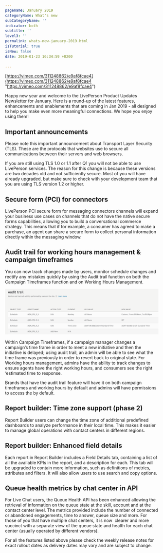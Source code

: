 ```yaml
---
pagename: January 2019
categoryName: What's new
subCategoryName: ''
indicator: both
subtitle: ''
level3: ''
permalink: whats-new-january-2019.html
isTutorial: true
isNew: false
date: 2019-01-23 16:34:59 +0200

---
```

[https://vimeo.com/311248862/e9af8fcae4](https://vimeo.com/311248862/e9af8fcae4 "https://vimeo.com/311248862/e9af8fcae4")

Happy new year and welcome to the LivePerson Product Updates Newsletter for January. Here is a round-up of the latest features, enhancements and enablements that are coming in Jan 2019 - all designed to help you make even more meaningful connections. We hope you enjoy using them!

## Important announcements 

Please note this important announcement about Transport Layer Security (TLS). These are the protocols that websites use to secure all communications between their servers and web browsers.

If you are still using TLS 1.0 or 1.1 after Q1 you will not be able to use LivePerson services. The reason for this change is because these versions are two decades old and not sufficiently secure. Most of you will have already upgraded, but make sure to check with your development team that you are using TLS version 1.2 or higher.

## Secure form (PCI) for connectors 

LivePerson PCI secure form for messaging connectors channels will expand your business use cases on channels that do not have the native secure forms capabilities, allowing you to build a conversational commerce strategy. This means that if for example, a consumer has agreed to make a purchase, an agent can share a secure form to collect personal information directly within the messaging window. 

## Audit trail for working hours management & campaign timeframes

You can now track changes made by users, monitor schedule changes and rectify any mistakes quickly by using the Audit trail function on both the Campaign Timeframes function and on Working Hours Management.

![](/img/jan-whats-new-1.png)

Within Campaign Timeframes, if a campaign manager changes a campaign’s time frame in order to meet a new initiative and then the initiative is delayed; using audit trail, an admin will be able to see what the time frame was previously in order to revert back to original state. For Working hours management, admins have the ability to track changes to ensure agents have the right working hours, and consumers see the right ‘estimated time to response. 

Brands that have the audit trail feature will have it on both campaign timeframes and working hours by default and admins will have permissions to access the by default.

## Report builder: Time zone support (phase 2)

Report Builder users can change the time zone of additional predefined dashboards to analyze performance in their local time. This makes it easier to manage global operations with contact centers in different regions.

## Report builder: Enhanced field details

Each report in Report Builder includes a Field Details tab, containing a list of all the available KPIs in the report, and a description for each. This tab will be upgraded to contain more information, such as definitions of metrics, attributes and filters. It will also allow users to use search and copy options.

## Queue health metrics by chat center in API

For Live Chat users, the Queue Health API has been enhanced allowing the retrieval of information on the queue state at the skill, account and at the contact center level. The metrics provided include the number of connected or abandoned engagements, time to answer, queue size and more. For those of you that have multiple chat centers, it is now  clearer and more succinct with a separate view of the queue state and health for each chat center (usually operated by different vendors).

For all the features listed above please check the weekly release notes for exact rollout dates as delivery dates may vary and are subject to change.
